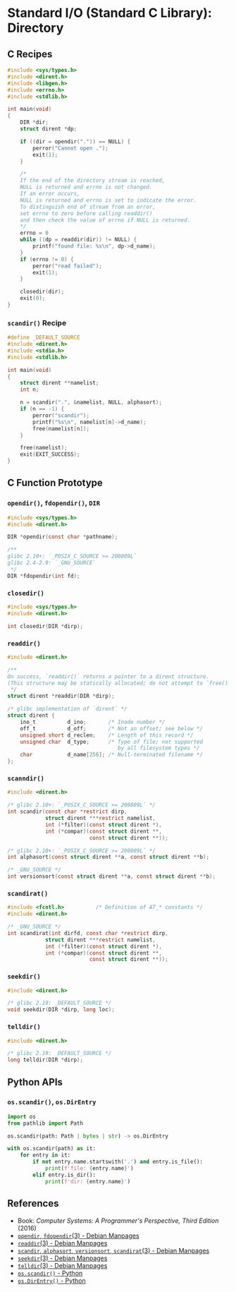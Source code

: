 # Standard I/O (Standard C Library): Directory

## C Recipes

```c
#include <sys/types.h>
#include <dirent.h>
#include <libgen.h>
#include <errno.h>
#include <stdlib.h>

int main(void)
{
    DIR *dir;
    struct dirent *dp;

    if ((dir = opendir(".")) == NULL) {
        perror("Cannot open .");
        exit(1);
    }

    /*
    If the end of the directory stream is reached,
    NULL is returned and errno is not changed.
    If an error occurs,
    NULL is returned and errno is set to indicate the error.
    To distinguish end of stream from an error,
    set errno to zero before calling readdir()
    and then check the value of errno if NULL is returned.
    */
    errno = 0
    while ((dp = readdir(dir)) != NULL) {
        printf("found file: %s\n", dp->d_name);
    }
    if (errno != 0) {
        perror("read failed");
        exit(1);
    }

    closedir(dir);
    exit(0);
}
```

### `scandir()` Recipe

```c
#define _DEFAULT_SOURCE
#include <dirent.h>
#include <stdio.h>
#include <stdlib.h>

int main(void)
{
    struct dirent **namelist;
    int n;

    n = scandir(".", &namelist, NULL, alphasort);
    if (n == -1) {
        perror("scandir");
        printf("%s\n", namelist[n]->d_name);
        free(namelist[n]);
    }

    free(namelist);
    exit(EXIT_SUCCESS);
}
```

## C Function Prototype

### `opendir()`, `fdopendir()`, `DIR`

```c
#include <sys/types.h>
#include <dirent.h>

DIR *opendir(const char *pathname);

/**
glibc 2.10+: `_POSIX_C_SOURCE >= 200809L`
glibc 2.4-2.9: `_GNU_SOURCE`
 */
DIR *fdopendir(int fd);
```

### `closedir()`

```c
#include <sys/types.h>
#include <dirent.h>

int closedir(DIR *dirp);
```

### `readdir()`

```c
#include <dirent.h>

/**
On success, `readdir()` returns a pointer to a dirent structure.
(This structure may be statically allocated; do not attempt to `free()` it.)
 */
struct dirent *readdir(DIR *dirp);
```

```c
/* glibc implementation of `dirent` */
struct dirent {
    ino_t          d_ino;       /* Inode number */
    off_t          d_off;       /* Not an offset; see below */
    unsigned short d_reclen;    /* Length of this record */
    unsigned char  d_type;      /* Type of file; not supported
                                   by all filesystem types */
    char           d_name[256]; /* Null-terminated filename */
};
```

### `scanndir()`

```c
#include <dirent.h>

/* glibc 2.10+: `_POSIX_C_SOURCE >= 200809L` */
int scandir(const char *restrict dirp,
            struct dirent ***restrict namelist,
            int (*filter)(const struct dirent *),
            int (*compar)(const struct dirent **,
                          const struct dirent **));

/* glibc 2.10+: `_POSIX_C_SOURCE >= 200809L` */
int alphasort(const struct dirent **a, const struct dirent **b);

/* _GNU_SOURCE */
int versionsort(const struct dirent **a, const struct dirent **b);
```

### `scandirat()`

```c
#include <fcntl.h>          /* Definition of AT_* constants */
#include <dirent.h>

/* _GNU_SOURCE */
int scandirat(int dirfd, const char *restrict dirp,
            struct dirent ***restrict namelist,
            int (*filter)(const struct dirent *),
            int (*compar)(const struct dirent **,
                          const struct dirent **));
```

### `seekdir()`

```c
#include <dirent.h>

/* glibc 2.19: _DEFAULT_SOURCE */
void seekdir(DIR *dirp, long loc);
```

### `telldir()`

```c
#include <dirent.h>

/* glibc 2.19: _DEFAULT_SOURCE */
long telldir(DIR *dirp);
```

## Python APIs

### `os.scandir()`, `os.DirEntry`

```python
import os
from pathlib import Path

os.scandir(path: Path | bytes | str) -> os.DirEntry

with os.scandir(path) as it:
    for entry in it:
        if not entry.name.startswith('.') and entry.is_file():
            print(f'file: {entry.name}')
        elif entry.is_dir():
            print(f'dir: {entry.name}')
```

## References

- Book: *Computer Systems: A Programmer's Perspective, Third Edition* (2016)
- [`opendir`, `fdopendir`(3) - Debian Manpages](https://manpages.debian.org/bookworm/manpages-dev/opendir.3.en.html)
- [`readdir`(3) - Debian Manpages](https://manpages.debian.org/bookworm/manpages-dev/readdir.3.en.html)
- [`scandir`, `alphasort`, `versionsort`, `scandirat`(3) - Debian Manpages](https://manpages.debian.org/bookworm/manpages-dev/scandir.3.en.html)
- [`seekdir`(3) - Debian Manpages](https://manpages.debian.org/bookworm/manpages-dev/seekdir.3.en.html)
- [`telldir`(3) - Debian Manpages](https://manpages.debian.org/bookworm/manpages-dev/telldir.3.en.html)
- [`os.scandir()` - Python](https://docs.python.org/3/library/os.html#os.scandir)
- [`os.DirEntry()` - Python](https://docs.python.org/3/library/os.html#os.DirEntry)
